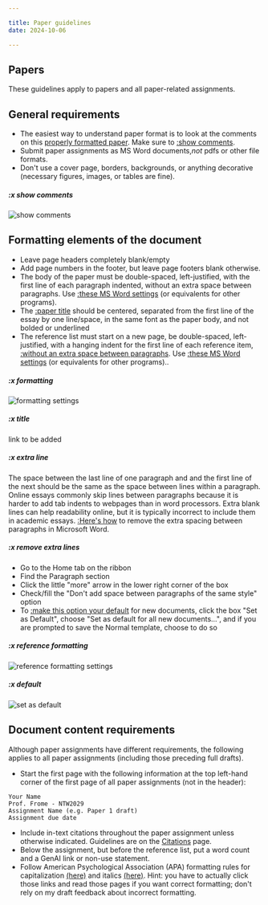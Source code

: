 ```yaml
---

title: Paper guidelines
date: 2024-10-06

---
```


## Papers

These guidelines apply to papers and all paper-related assignments.

## General requirements

- The easiest way to understand paper format is to look at the comments on this  [properly formatted paper](/downloads/formattedpaper.docx). Make sure to [:show comments](#x-show-comments).
- Submit paper assignments as MS Word documents,_not_ pdfs or other file formats.
- Don't use a cover page, borders, backgrounds, or anything decorative (necessary figures, images, or tables are fine).

##### :x show comments

![show comments](/images/show-comments.jpg)

## Formatting elements of the document

- Leave page headers completely blank/empty
- Add page numbers in the footer, but leave page footers blank otherwise.
- The body of the paper must be double-spaced, left-justified, with the first line of each paragraph indented,  without an extra space between paragraphs. Use [:these MS Word settings](#x-formatting) (or equivalents for other programs).
- The [:paper title](#x-title) should be centered, separated from the first line of the essay by one line/space, in the same font as the paper body, and not bolded or underlined
- The reference list must start on a new page, be double-spaced, left-justified, with a hanging indent for the first line of each reference item, [:without an extra space between paragraphs](#x-extra-line). Use [:these MS Word settings](#x-reference-formatting) (or equivalents for other programs)..

##### :x formatting

![formatting settings](/images/formatting-settings.jpg)

##### :x title

link to be added

##### :x extra line

The space between the last line of one paragraph and and the first line of the next should be the same as the space between lines within a paragraph. Online essays commonly skip lines between paragraphs because it is harder to add tab indents to webpages than in word processors. Extra blank lines can help readability online, but it is typically incorrect to include them in academic essays. [:Here's how](#x-remove-extra-lines) to remove the extra spacing between paragraphs in Microsoft Word.

##### :x remove extra lines

- Go to the Home tab on the ribbon
- Find the Paragraph section
- Click the little "more" arrow in the lower right corner of the box
- Check/fill the "Don't add space between paragraphs of the same style" option
- To [:make this option your default](#x-default) for new documents, click the box "Set as Default", choose "Set as default for all new documents...", and if you are prompted to save the Normal template, choose to do so

##### :x reference formatting

![reference formatting settings](/images/reference-formatting.jpg)

##### :x default

![set as default](/images/set-as-default.jpg)

## Document content requirements

Although paper assignments have different requirements, the following applies to all paper assignments (including those preceding full drafts).

- Start the first page with the following information at the top left-hand corner of the first page of all paper assignments (not in the header):

```text
Your Name
Prof. Frome - NTW2029
Assignment Name (e.g. Paper 1 draft)
Assignment due date
```

- Include in-text citations throughout the paper assignment unless otherwise indicated. Guidelines are on the [Citations](/course-ntw2029/resources/writing/citations) page.
- Below the assignment, but before the reference list, put a word count and a GenAI link or non-use statement.
- Follow American Psychological Association (APA) formatting rules for capitalization [(here)](https://blog.apastyle.org/apastyle/2012/03/title-case-and-sentence-case-capitalization-in-apa-style.HTML) and italics [(here)](https://apastyle.apa.org/style-grammar-guidelines/italics-quotations/italics). Hint: you have to actually click those links and read those pages if you want correct formatting; don't rely on my draft feedback about incorrect formatting.
